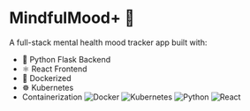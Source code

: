 # MindfulMood+ 🌟

A full-stack mental health mood tracker app built with:
- 🐍 Python Flask Backend
- ⚛️ React Frontend
- 🐳 Dockerized
- ☸️ Kubernetes
- Containerization
![Docker](https://img.shields.io/badge/docker-ready-blue)
![Kubernetes](https://img.shields.io/badge/kubernetes-ready-blue)
![Python](https://img.shields.io/badge/python-3.9-yellow)
![React](https://img.shields.io/badge/react-frontend-blue)
